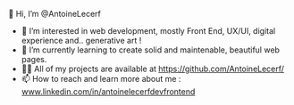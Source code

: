 👋 Hi, I’m @AntoineLecerf
- 👀 I’m interested in web development, mostly Front End, UX/UI, digital experience and.. generative art ! 
- 🌱 I’m currently learning to create solid and maintenable, beautiful web pages.
- 👨‍💻 All of my projects are available at https://github.com/AntoineLecerf/
- 📫 How to reach and learn more about me : www.linkedin.com/in/antoinelecerfdevfrontend

<!---
AntoineLecerf/AntoineLecerf is a ✨ special ✨ repository because its `README.md` (this file) appears on your GitHub profile.
You can click the Preview link to take a look at your changes.
--->
